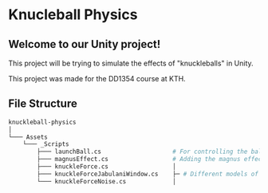 Knucleball Physics
================

## Welcome to our Unity project!

This project will be trying to simulate the effects of "knuckleballs" in Unity.

This project was made for the DD1354 course at KTH.


## File Structure
```bash
knuckleball-physics
│
└─── Assets
    └─── _Scripts
        ├─── launchBall.cs                    # For controlling the ball and initial forces
        ├─── magnusEffect.cs                  # Adding the magnus effect to the ball
        ├─── knuckleForce.cs                  │
        ├─── knuckleForceJabulaniWindow.cs    ├─ # Different models of knuckleball effects
        └─── knuckleForceNoise.cs             │
```
